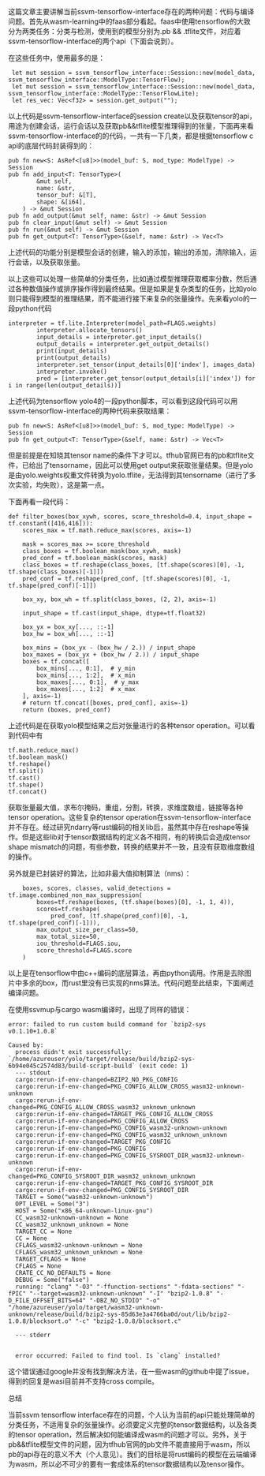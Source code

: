 这篇文章主要讲解当前ssvm-tensorflow-interface存在的两种问题：代码与编译问题。首先从wasm-learning中的faas部分看起。faas中使用tensorflow的大致分为两类任务：分类与检测，使用到的模型分别为.pb && .tflite文件，对应着ssvm-tensorflow-interface的两个api（下面会说到）。

在这些任务中，使用最多的是：

```
 let mut session = ssvm_tensorflow_interface::Session::new(model_data, ssvm_tensorflow_interface::ModelType::TensorFlow);
 let mut session = ssvm_tensorflow_interface::Session::new(model_data, ssvm_tensorflow_interface::ModelType::TensorFlowLite);
 let res_vec: Vec<f32> = session.get_output("");
```

以上代码是ssvm-tensorflow-interface的session create以及获取tensor的api，用途为创建会话，运行会话以及获取pb&&tflite模型推理得到的张量，下面再来看ssvm-tensorflow-interface的的代码，一共有一下几类，都是根据tensorflow c api的底层代码封装得到的：

```
pub fn new<S: AsRef<[u8]>>(model_buf: S, mod_type: ModelType) -> Session
pub fn add_input<T: TensorType>(
        &mut self,
        name: &str,
        tensor_buf: &[T],
        shape: &[i64],
    ) -> &mut Session
pub fn add_output(&mut self, name: &str) -> &mut Session
pub fn clear_input(&mut self) -> &mut Session
pub fn run(&mut self) -> &mut Session
pub fn get_output<T: TensorType>(&self, name: &str) -> Vec<T> 
```

上述代码的功能分别是模型会话的创建，输入的添加，输出的添加，清除输入，运行会话，以及获取张量。

以上这些可以处理一些简单的分类任务，比如通过模型推理获取概率分数，然后通过各种数值操作或排序操作得到最终结果。但是如果是复杂类型的任务，比如yolo则只能得到模型的推理结果，而不能进行接下来复杂的张量操作。先来看yolo的一段python代码

```
interpreter = tf.lite.Interpreter(model_path=FLAGS.weights)
        interpreter.allocate_tensors()
        input_details = interpreter.get_input_details()
        output_details = interpreter.get_output_details()
        print(input_details)
        print(output_details)
        interpreter.set_tensor(input_details[0]['index'], images_data)
        interpreter.invoke()
        pred = [interpreter.get_tensor(output_details[i]['index']) for i in range(len(output_details))]
```

上述代码为tensorflow yolo4的一段python脚本，可以看到这段代码可以用ssvm-tensorflow-interface的两种代码来获取结果：

```
pub fn new<S: AsRef<[u8]>>(model_buf: S, mod_type: ModelType) -> Session
pub fn get_output<T: TensorType>(&self, name: &str) -> Vec<T> 
```

但是前提是在知晓其tensor name的条件下才可以。tfhub官网已有的pb和tflite文件，已给出了tensorname，因此可以使用get output来获取张量结果。但是yolo是由yolo.weights权重文件转换为yolo.tflite，无法得到其tensorname（进行了多次实验，均失败），这是第一点。

下面再看一段代码：

```
def filter_boxes(box_xywh, scores, score_threshold=0.4, input_shape = tf.constant([416,416])):
    scores_max = tf.math.reduce_max(scores, axis=-1)

    mask = scores_max >= score_threshold
    class_boxes = tf.boolean_mask(box_xywh, mask)
    pred_conf = tf.boolean_mask(scores, mask)
    class_boxes = tf.reshape(class_boxes, [tf.shape(scores)[0], -1, tf.shape(class_boxes)[-1]])
    pred_conf = tf.reshape(pred_conf, [tf.shape(scores)[0], -1, tf.shape(pred_conf)[-1]])

    box_xy, box_wh = tf.split(class_boxes, (2, 2), axis=-1)

    input_shape = tf.cast(input_shape, dtype=tf.float32)

    box_yx = box_xy[..., ::-1]
    box_hw = box_wh[..., ::-1]

    box_mins = (box_yx - (box_hw / 2.)) / input_shape
    box_maxes = (box_yx + (box_hw / 2.)) / input_shape
    boxes = tf.concat([
        box_mins[..., 0:1],  # y_min
        box_mins[..., 1:2],  # x_min
        box_maxes[..., 0:1],  # y_max
        box_maxes[..., 1:2]  # x_max
    ], axis=-1)
    # return tf.concat([boxes, pred_conf], axis=-1)
    return (boxes, pred_conf)
```

上述代码是在获取yolo模型结果之后对张量进行的各种tensor operation。可以看到代码中有

```
tf.math.reduce_max()
tf.boolean_mask()
tf.reshape()
tf.split()
tf.cast()
tf.shape() 
tf.concat()
```

获取张量最大值，求布尔掩码，重组，分割，转换，求维度数组，链接等各种tensor operation。这些复杂的tensor operation在ssvm-tensorflow-interface并不存在。经过研究ndarry等rust编码的相关lib后，虽然其中存在reshape等操作。但是这些lib对于tensor数据结构的定义各不相同，有的转换后会造成tensor shape mismatch的问题，有些参数，转换的结果并不一致，且没有获取维度数组的操作。

另外就是已封装好的算法，比如非最大值抑制算法（nms）：

```
    boxes, scores, classes, valid_detections = tf.image.combined_non_max_suppression(
        boxes=tf.reshape(boxes, (tf.shape(boxes)[0], -1, 1, 4)),
        scores=tf.reshape(
            pred_conf, (tf.shape(pred_conf)[0], -1, tf.shape(pred_conf)[-1])),
        max_output_size_per_class=50,
        max_total_size=50,
        iou_threshold=FLAGS.iou,
        score_threshold=FLAGS.score
    )
```

以上是在tensorflow中由c++编码的底层算法，再由python调用。作用是去除图片中多余的box，而rust里没有已实现的nms算法。代码问题至此结束，下面阐述编译问题。

在使用ssvmup与cargo wasm编译时，出现了同样的错误：

```
error: failed to run custom build command for `bzip2-sys v0.1.10+1.0.8`

Caused by:
  process didn't exit successfully: `/home/azureuser/yolo/target/release/build/bzip2-sys-6b94e045c2574d83/build-script-build` (exit code: 1)
  --- stdout
  cargo:rerun-if-env-changed=BZIP2_NO_PKG_CONFIG
  cargo:rerun-if-env-changed=PKG_CONFIG_ALLOW_CROSS_wasm32-unknown-unknown
  cargo:rerun-if-env-changed=PKG_CONFIG_ALLOW_CROSS_wasm32_unknown_unknown
  cargo:rerun-if-env-changed=TARGET_PKG_CONFIG_ALLOW_CROSS
  cargo:rerun-if-env-changed=PKG_CONFIG_ALLOW_CROSS
  cargo:rerun-if-env-changed=PKG_CONFIG_wasm32-unknown-unknown
  cargo:rerun-if-env-changed=PKG_CONFIG_wasm32_unknown_unknown
  cargo:rerun-if-env-changed=TARGET_PKG_CONFIG
  cargo:rerun-if-env-changed=PKG_CONFIG
  cargo:rerun-if-env-changed=PKG_CONFIG_SYSROOT_DIR_wasm32-unknown-unknown
  cargo:rerun-if-env-changed=PKG_CONFIG_SYSROOT_DIR_wasm32_unknown_unknown
  cargo:rerun-if-env-changed=TARGET_PKG_CONFIG_SYSROOT_DIR
  cargo:rerun-if-env-changed=PKG_CONFIG_SYSROOT_DIR
  TARGET = Some("wasm32-unknown-unknown")
  OPT_LEVEL = Some("3")
  HOST = Some("x86_64-unknown-linux-gnu")
  CC_wasm32-unknown-unknown = None
  CC_wasm32_unknown_unknown = None
  TARGET_CC = None
  CC = None
  CFLAGS_wasm32-unknown-unknown = None
  CFLAGS_wasm32_unknown_unknown = None
  TARGET_CFLAGS = None
  CFLAGS = None
  CRATE_CC_NO_DEFAULTS = None
  DEBUG = Some("false")
  running: "clang" "-O3" "-ffunction-sections" "-fdata-sections" "-fPIC" "--target=wasm32-unknown-unknown" "-I" "bzip2-1.0.8" "-D_FILE_OFFSET_BITS=64" "-DBZ_NO_STDIO" "-o" "/home/azureuser/yolo/target/wasm32-unknown-unknown/release/build/bzip2-sys-85d63e3a4766ba0d/out/lib/bzip2-1.0.8/blocksort.o" "-c" "bzip2-1.0.8/blocksort.c"

  --- stderr


  error occurred: Failed to find tool. Is `clang` installed?
```

这个错误通过google并没有找到解决方法，在一些wasm的github中提了issue，得到的回复是wasi目前并不支持cross compile。

总结

当前ssvm tensorflow interface存在的问题，个人认为当前的api只能处理简单的分类任务，不适用复杂的张量操作。必须要定义完整的tensor数据结构，以及各类的tensor operation，然后解决如何能编译成wasm的问题才可以。另外，关于pb&&tflite模型文件的问题，因为tfhub官网的pb文件不能直接用于wasm，所以pb的api存在的意义不大（个人意见）。我们的目标是将rust编码的模型在云端编译为wasm，所以必不可少的要有一套成体系的tensor数据结构以及tensor操作。